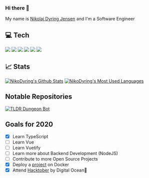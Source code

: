 ### Hi there 👋
My name is [Nikolaj Dyring Jensen](https://www.linkedin.com/in/nikolaj-dyring-jensen/) and I'm a Software Engineer

## 💻 Tech
![](https://img.shields.io/badge/Code-CSharp-informational?style=flat&logo=c-sharp&logoColor=orange&color=221a2e&labelColor=3f3a4a)
![](https://img.shields.io/badge/Code-JavaScript-informational?style=flat&logo=javascript&logoColor=orange&color=221a2e&labelColor=3f3a4a)
![](https://img.shields.io/badge/Code-TypeScript-informational?style=flat&logo=typescript&logoColor=orange&color=221a2e&labelColor=3f3a4a)
![](https://img.shields.io/badge/Code-Vue-informational?style=flat&logo=vue.js&logoColor=orange&color=221a2e&labelColor=3f3a4a)
![](https://img.shields.io/badge/Code-Vuetify-informational?style=flat&logo=vuetify&logoColor=orange&color=221a2e&labelColor=3f3a4a)
![](https://img.shields.io/badge/Editor-VS_Code-informational?style=flat&logo=visual-studio-code&logoColor=orange&color=221a2e&labelColor=3f3a4a)

## 📈 Stats
[![NikoDyring's Github Stats](https://github-readme-stats.vercel.app/api?username=NikoDyring&show_icons=true&line_height=27&count_private=true&theme=synthwave)](https://github.com/NikoDyring)
[![NikoDyring's Most Used Languages](https://github-readme-stats.vercel.app/api/top-langs/?username=NikoDyring&langs_count=3&theme=synthwave)](https://github.com/NikoDyring)
## Notable Repositories
[![TLDR Dungeon Bot](https://github-readme-stats.vercel.app/api/pin/?username=NikoDyring&repo=tldr-dungeon-bot&theme=synthwave)](https://github.com/NikoDyring/tldr-dungeon-bot)

## Goals for 2020
- [x] Learn TypeScript
- [ ] Learn Vue
- [ ] Learn Vuetify
- [ ] Learn more about Backend Development (NodeJS)
- [ ] Contribute to more Open Source Projects
- [x] Deploy a [project](https://github.com/NikoDyring/tldr-dungeon-bot) on Docker
- [x] Attend [Hacktober](https://hacktoberfest.digitalocean.com/) by Digital Ocean🎃

<!--
**NikoDyring/NikoDyring** is a ✨ _special_ ✨ repository because its `README.md` (this file) appears on your GitHub profile.

Here are some ideas to get you started:

- 🔭 I’m currently working on ...
- 🌱 I’m currently learning ...
- 👯 I’m looking to collaborate on ...
- 🤔 I’m looking for help with ...
- 💬 Ask me about ...
- 📫 How to reach me: ...
- 😄 Pronouns: ...
- ⚡ Fun fact: ...
-->

